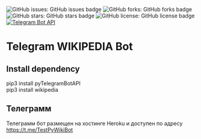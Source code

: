 ![GitHub issues: GitHub issues badge](https://img.shields.io/github/issues/DxCpp/PyWikiBot)
![GitHub forks: GitHub forks badge](https://img.shields.io/github/forks/DxCpp/PyWikiBot)
![GitHub stars: GitHub stars badge](https://img.shields.io/github/stars/DxCpp/PyWikiBot)
![GitHub license: GitHub license badge](https://img.shields.io/github/license/DxCpp/PyWikiBot)
[![Telegram Bot API](https://img.shields.io/badge/Telegram%20Bot%20API-5.7-blue.svg?style=flat-square&logo=telegram)](https://core.telegram.org/bots/api)

# Telegram WIKIPEDIA Bot
## Install dependency

pip3 install pyTelegramBotAPI\
pip3 install wikipedia
## Телеграмм
Телеграмм бот размещен на хостинге Heroku и доступен по адресу https://t.me/TestPyWikiBot
